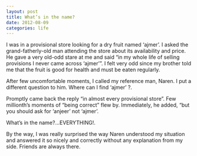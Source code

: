 ```yaml
---
layout: post
title: What’s in the name?
date: 2012-08-09
categories: life
---
```


I was in a provisional store looking for a dry fruit named ‘ajmer’. I asked the grand-fatherly-old man attending the store about its availability and price. He gave a very old-odd stare at me and said “in my whole life of selling provisions I never came across ‘ajmer’”. I felt very odd since my brother told me that the fruit is good for health and must be eaten regularly.

After few uncomfortable moments, I called my reference man, Naren. I put a different question to him.
Where can I find ‘ajmer’ ?.

Promptly came back the reply “in almost every provisional store”. Few millionth’s moments of “being correct” flew by.
Immediately, he added, “but you should ask for ‘anjeer’ not ‘ajmer’.

What’s in the name?…EVERYTHING!.

By the way, I was really surprised the way Naren understood my situation and answered it so nicely and correctly without any explanation from my side. Friends are always there.

